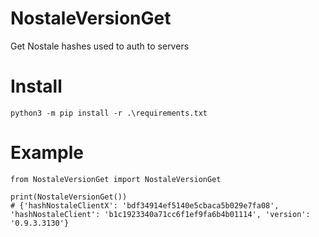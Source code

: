 # NostaleVersionGet

Get Nostale hashes used to auth to servers

# Install
```
python3 -m pip install -r .\requirements.txt
```

# Example
```
from NostaleVersionGet import NostaleVersionGet

print(NostaleVersionGet())
# {'hashNostaleClientX': 'bdf34914ef5140e5cbaca5b029e7fa08', 'hashNostaleClient': 'b1c1923340a71cc6f1ef9fa6b4b01114', 'version': '0.9.3.3130'}

```